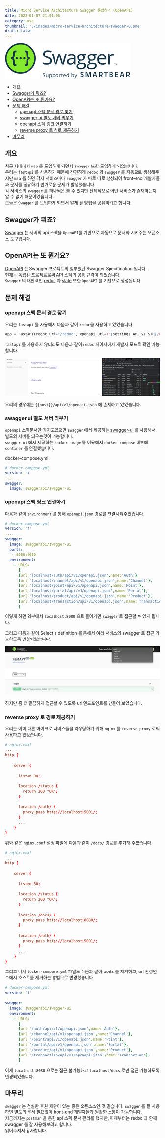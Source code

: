 ```yaml
---
title: Micro Service Architecture Swagger 통합하기 (OpenAPI)
date: 2022-01-07 21:01:06
category: msa
thumbnail: './images/micro-service-architecture-swagger-0.png'
draft: false
---
```


![thumbnail](./images/micro-service-architecture-swagger-0.png)

- [개요](#개요)
- [Swagger가 뭐죠?](#swagger가-뭐죠)
- [OpenAPI는 또 뭔가요?](#openapi는-또-뭔가요)
- [문제 해결](#문제-해결)
  - [openapi 스펙 문서 경로 찾기](#openapi-스펙-문서-경로-찾기)
  - [swagger ui 별도 서버 띄우기](#swagger-ui-별도-서버-띄우기)
  - [openapi 스펙 링크 연결하기](#openapi-스펙-링크-연결하기)
  - [reverse proxy 로 경로 제공하기](#reverse-proxy-로-경로-제공하기)
- [마무리](#마무리)

## 개요

최근 사내에서 `msa` 를 도입하게 되면서 `Swagger` 또한 도입하게 되었습니다.  
우리는 `fastapi` 를 사용하기 때문에 간편하게 `redoc` 과 `swagger` 를 자동으로 생성해주지만
`msa` 를 하면 각자 서비스마다 `swagger` 가 따로 따로 생성되어 front-end 개발자들과 문서를 공유하기 번거로운 문제가 발생했습니다.  
각 서비스의 `swagger` 를 하나씩은 볼 수 있지만 전체적으로 어떤 서비스가 존재하는지 알 수 없기 때문이었습니다.  
오늘은 `Swagger` 를 도입하게 되면서 알게 된 방법을 공유하려고 합니다.

## Swagger가 뭐죠?

[Swagger](https://swagger.io/) 는 서버의 api 스펙을 `OpenAPI`를 기반으로 자동으로 문서화 시켜주는 오픈소스 도구입니다.

## OpenAPI는 또 뭔가요?

[OpenAPI](https://swagger.io/specification/) 는 Swagger 프로젝트의 일부였던 Swagger Specification 입니다.  
현재는 독립된 프로젝트로써 API 스펙의 공통 규격이 되었습니다.  
`Swagger` 의 대안격인 [redoc](https://github.com/Redocly/redoc) 과 [slate](https://github.com/slatedocs/slate) 또한 `OpenAPI` 를 기반으로 생성됩니다.

## 문제 해결

### openapi 스펙 문서 경로 찾기

우리는 `fastapi` 를 사용해서 다음과 같이 `redoc`을 사용하고 있었습니다.

```python
app = FastAPI(redoc_url="/redoc", openapi_url=f"{settings.API_V1_STR}/openapi.json")
```

`fastapi` 를 사용하지 않더라도 다음과 같이 `redoc` 페이지에서 개발자 모드로 확인 가능합니다.

![image](images/micro-service-architecture-swagger-1.png)

우리의 경우에는 `{{host}}/api/v1/openapi.json` 에 존재하고 있었습니다.

### swagger ui 별도 서버 띄우기

`openapi` 스펙문서만 가지고있으면 `swagger` 에서 제공하는 [swagger-ui](https://github.com/swagger-api/swagger-ui/) 를 사용해서 별도의 서버를 띄우는것이 가능합니다.  
`swagger-ui` 에서 제공하는 `docker image` 를 이용해서 `docker compose` 내부에 `continer` 를 연결했습니다.

docker-compose.yml

```yml
# docker-compose.yml
version: '3'
....
swagger:
  image: swaggerapi/swagger-ui
```

### openapi 스펙 링크 연결하기

다음과 같이 `environment` 를 통해 `openapi.json` 경로를 연결시켜주었습니다.

```yml
# docker-compose.yml
version: '3'
....
swagger:
  image: swaggerapi/swagger-ui
  ports:
   - 8080:8080
  environment:
    - URLS=
      [
      {url:'localhost/auth/api/v1/openapi.json',name:'Auth'},
      {url:'localhost/channel/api/v1/openapi.json',name:'Channel'},
      {url:'localhost/point/api/v1/openapi.json',name:'Point'},
      {url:'localhost/portal/api/v1/openapi.json',name:'Portal'},
      {url:'localhost/product/api/v1/openapi.json',name:'Product'},
      {url:'localhost/transaction/api/v1/openapi.json',name:'Transaction'},
      ]
```

이렇게 하면 외부에서 `localhost:8080` 으로 들어가면 `swagger` 로 접근할 수 있게 됩니다.

그리고 다음과 같이 Select a definition 를 통해서 여러 서비스의 swagger 로 접근 가능하도록 변경되었습니다.

![image](images/micro-service-architecture-swagger-2.png)

하지만 좀 더 깔끔하게 접근할 수 있도록 url 엔드포인트를 만들어 보았습니다.

### reverse proxy 로 경로 제공하기

우리는 이미 다른 마이크로 서비스들을 라우팅하기 위해 `nginx` 를 `reverse proxy` 로써 사용하고 있었습니다.

```conf
# nginx.conf
...
http {

    server {

      listen 80;

      location /status {
        return 200 "OK";
      }

      location /auth/ {
        proxy_pass http://localhost:5001/;
      }
      ...
    }
}
```

위와 같은 `nginx.conf` 설정 파일에 다음과 같이 `/docs/` 경로를 추가해 주었습니다.

```conf
# nginx.conf
...
http {

    server {

      listen 80;

      location /status {
        return 200 "OK";
      }

      location /docs/ {
        proxy_pass http://localhost:8080/;
      }

      location /auth/ {
        proxy_pass http://localhost:5001/;
      }
      ...
    }
}
```

그리고 나서 `docker-compose.yml` 파일도 다음과 같이 ports 를 제거하고, url 환경변수에서 호스트를 제거하는 방법으로 변경했습니다

```yml
# docker-compose.yml
version: '3'
....
swagger:
  image: swaggerapi/swagger-ui
  environment:
    - URLS=
      [
      {url:'/auth/api/v1/openapi.json',name:'Auth'},
      {url:'/channel/api/v1/openapi.json',name:'Channel'},
      {url:'/point/api/v1/openapi.json',name:'Point'},
      {url:'/portal/api/v1/openapi.json',name:'Portal'},
      {url:'/product/api/v1/openapi.json',name:'Product'},
      {url:'/transaction/api/v1/openapi.json',name:'Transaction'},
      ]
```

이제 `localhost:8080` 으로는 접근 불가능하고 `localhost/docs` 로만 접근 가능하도록 변경되었습니다.

## 마무리

`swagger` 는 건실한 후원 재단이 있는 좋은 오픈소스인 것 같습니다.
`swagger` 를 잘 사용하면 별도의 문서 필요없이 front-end 개발자들과 원활한 소통이 가능합니다.  
지금까지는 `postman` 을 통한 api 스펙 문서 관리를 했지만, 이제부터는 redoc 과 함께 swagger 를 잘 사용해보려고 합니다.  
읽어주셔서 감사합니다.

